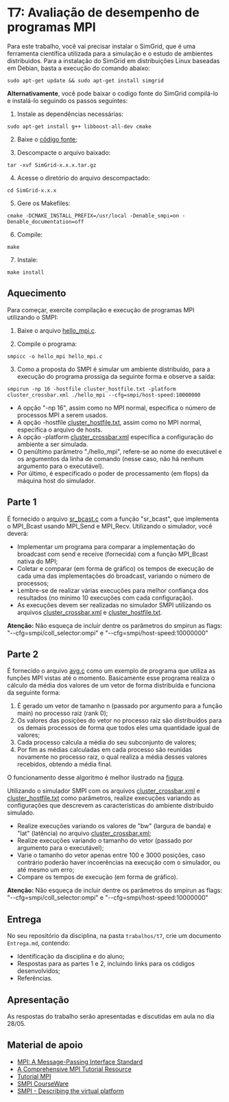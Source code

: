 
# T7: Avaliação de desempenho de programas MPI

Para este trabalho, você vai precisar instalar o SimGrid, que é uma ferramenta científica utilizada para a simulação e o estudo de ambientes distribuidos. Para a instalação do SimGrid em distribuições Linux baseadas em Debian, basta a execução do comando abaixo:

```
sudo apt-get update && sudo apt-get install simgrid
```

**Alternativamente**, você pode baixar o codigo fonte do SimGrid compilá-lo e instalá-lo seguindo os passos seguintes:

1. Instale as dependências necessárias:
```
sudo apt-get install g++ libboost-all-dev cmake
```

2. Baixe o [código fonte](http://gforge.inria.fr/frs/download.php/file/37955/SimGrid-3.22.tar.gz);

3. Descompacte o arquivo baixado:
```
tar -xvf SimGrid-x.x.x.tar.gz
```

4. Acesse o diretório do arquivo descompactado:
```
cd SimGrid-x.x.x
```

5. Gere os Makefiles:
```
cmake -DCMAKE_INSTALL_PREFIX=/usr/local -Denable_smpi=on -Denable_documentation=off
```

6. Compile:
```
make
```

7. Instale:
```
make install
```

## Aquecimento

Para começar, exercite compilação e execução de programas MPI utilizando o SMPI:

1. Baixe o arquivo [hello_mpi.c](hello_mpi.c).

2. Compile o programa:
```
smpicc -o hello_mpi hello_mpi.c
```

3. Como a proposta do SMPI é simular um ambiente distribuído, para a execução do programa prossiga da seguinte forma e observe a saída:
  
```
smpirun -np 16 -hostfile cluster_hostfile.txt -platform cluster_crossbar.xml ./hello_mpi --cfg=smpi/host-speed:10000000
```

+ A opção "-np 16", assim como no MPI normal, especifica o número de processos MPI a serem usados.
+ A opção -hostfile [cluster_hostfile.txt](cluster_hostfile.txt), assim como no MPI normal, especifica o arquivo de hosts.
+ A opção -platform [cluster_crossbar.xml](cluster_crossbar.xml) especifica a configuração do ambiente a ser simulada.
+ O penúltimo parâmetro "./hello_mpi", refere-se ao nome do executável e os argumentos da linha de comando (nesse caso, não há nenhum argumento para o executável).
+ Por último, é especificado o poder de processamento (em flops) da máquina host do simulador.

## Parte 1
É fornecido o arquivo [sr_bcast.c](sr_bcast.c) com a função "sr_bcast", que implementa o MPI_Bcast usando MPI_Send e MPI_Recv. Utilizando o simulador, você deverá:

+ Implementar um programa para comparar a implementação do broadcast com send e receive (fornecida) com a função MPI_Bcast nativa do MPI;
+ Coletar e comparar (em forma de gráfico) os tempos de execução de cada uma das implementações do broadcast, variando o número de processos;
+ Lembre-se de realizar várias execuções para melhor confiança dos resultados (no mínimo 10 execuções com cada configuração).
+ As execuções devem ser realizadas no simulador SMPI utilizando os arquivos [cluster_crossbar.xml](cluster_crossbar.xml) e [cluster_hostfile.txt](cluster_hostfile.txt).
  
**Atenção:** Não esqueça de incluir dentre os parâmetros do smpirun as flags: "--cfg=smpi/coll_selector:ompi" e "--cfg=smpi/host-speed:10000000"

## Parte 2
É fornecido o arquivo [avg.c](avg.c) como um exemplo de programa que utiliza as funções MPI vistas até o momento. Basicamente esse programa realiza o cálculo da média dos valores de um vetor de forma distribuída e funciona da seguinte forma:

1. É gerado um vetor de tamanho n (passado por argumento para a função main) no processo raiz (rank 0);
2. Os valores das posições do vetor no processo raiz são distribuídos para os demais processos de forma que todos eles uma quantidade igual de valores;
3. Cada processo calcula a média do seu subconjunto de valores;
4. Por fim as médias calculadas em cada processo são reunidas novamente no processo raiz, o qual realiza a média desses valores recebidos, obtendo a média final.

O funcionamento desse algoritmo é melhor ilustrado na [figura](diagrama.png).

Utilizando o simulador SMPI com os arquivos [cluster_crossbar.xml](cluster_crossbar.xml) e [cluster_hostfile.txt](cluster_hostfile.txt) como parâmetros, realize execuções variando as configurações que descrevem as características do ambiente distribuido simulado. 

+ Realize execuções variando os valores de "bw" (largura de banda) e "lat" (latência) no arquivo [cluster_crossbar.xml](cluster_crossbar.xml);
+ Realize execuções variando o tamanho do vetor (passado por argumento para o executável);
+ Varie o tamanho do vetor apenas entre 100 e 3000 posições, caso contrário poderão haver incoerências na execução com o simulador, ou até mesmo um erro; 
+ Compare os tempos de execução (em forma de gráfico).

**Atenção:** Não esqueça de incluir dentre os parâmetros do smpirun as flags: "--cfg=smpi/coll_selector:ompi" e "--cfg=smpi/host-speed:10000000"


## Entrega

No seu repositório da disciplina, na pasta `trabalhos/t7`, crie um documento `Entrega.md`, contendo:
 - Identificação da disciplina e do aluno;
 - Respostas para as partes 1 e 2, incluindo links para os códigos desenvolvidos;
 - Referências.


## Apresentação

As respostas do trabalho serão apresentadas e discutidas em aula no dia 28/05.


## Material de apoio


- [MPI: A Message-Passing Interface Standard](https://www.mpi-forum.org/docs/mpi-3.1/mpi31-report.pdf)  
- [A Comprehensive MPI Tutorial Resource](http://mpitutorial.com/)  
- [Tutorial MPI](https://computing.llnl.gov/tutorials/mpi/)  
- [SMPI CourseWare](https://simgrid.github.io/SMPI_CourseWare/)
- [SMPI - Describing the virtual platform](http://simgrid.gforge.inria.fr/simgrid/3.20/doc/platform.html)